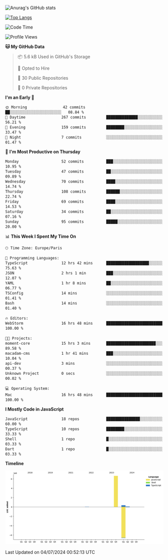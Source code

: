 ![Anurag's GitHub stats](https://github-readme-stats.vercel.app/api?username=sufiane&theme=dark&show_icons=true&count_private=true)


[![Top Langs](https://github-readme-stats.vercel.app/api/top-langs/?username=sufiane&layout=compact)](https://github.com/anuraghazra/github-readme-stats)

<!--START_SECTION:waka-->
![Code Time](http://img.shields.io/badge/Code%20Time-1%2C084%20hrs%2045%20mins-blue)

![Profile Views](http://img.shields.io/badge/Profile%20Views-0-blue)

**🐱 My GitHub Data** 

> 📦 5.6 kB Used in GitHub's Storage 
 > 
> 💼 Opted to Hire
 > 
> 📜 30 Public Repositories 
 > 
> 🔑 0 Private Repositories 
 > 
**I'm an Early 🐤** 

```text
🌞 Morning                42 commits          ██░░░░░░░░░░░░░░░░░░░░░░░   08.84 % 
🌆 Daytime                267 commits         ██████████████░░░░░░░░░░░   56.21 % 
🌃 Evening                159 commits         ████████░░░░░░░░░░░░░░░░░   33.47 % 
🌙 Night                  7 commits           ░░░░░░░░░░░░░░░░░░░░░░░░░   01.47 % 
```
📅 **I'm Most Productive on Thursday** 

```text
Monday                   52 commits          ███░░░░░░░░░░░░░░░░░░░░░░   10.95 % 
Tuesday                  47 commits          ██░░░░░░░░░░░░░░░░░░░░░░░   09.89 % 
Wednesday                70 commits          ████░░░░░░░░░░░░░░░░░░░░░   14.74 % 
Thursday                 108 commits         ██████░░░░░░░░░░░░░░░░░░░   22.74 % 
Friday                   69 commits          ████░░░░░░░░░░░░░░░░░░░░░   14.53 % 
Saturday                 34 commits          ██░░░░░░░░░░░░░░░░░░░░░░░   07.16 % 
Sunday                   95 commits          █████░░░░░░░░░░░░░░░░░░░░   20.00 % 
```


📊 **This Week I Spent My Time On** 

```text
🕑︎ Time Zone: Europe/Paris

💬 Programming Languages: 
TypeScript               12 hrs 42 mins      ███████████████████░░░░░░   75.63 % 
JSON                     2 hrs 1 min         ███░░░░░░░░░░░░░░░░░░░░░░   12.07 % 
YAML                     1 hr 8 mins         ██░░░░░░░░░░░░░░░░░░░░░░░   06.77 % 
TSConfig                 14 mins             ░░░░░░░░░░░░░░░░░░░░░░░░░   01.41 % 
Bash                     14 mins             ░░░░░░░░░░░░░░░░░░░░░░░░░   01.40 % 

🔥 Editors: 
WebStorm                 16 hrs 48 mins      █████████████████████████   100.00 % 

🐱‍💻 Projects: 
moment-core              15 hrs 3 mins       ██████████████████████░░░   89.58 % 
macadam-cms              1 hr 41 mins        ███░░░░░░░░░░░░░░░░░░░░░░   10.04 % 
api-dev                  3 mins              ░░░░░░░░░░░░░░░░░░░░░░░░░   00.37 % 
Unknown Project          0 secs              ░░░░░░░░░░░░░░░░░░░░░░░░░   00.02 % 

💻 Operating System: 
Mac                      16 hrs 48 mins      █████████████████████████   100.00 % 
```

**I Mostly Code in JavaScript** 

```text
JavaScript               18 repos            ███████████████░░░░░░░░░░   60.00 % 
TypeScript               10 repos            ████████░░░░░░░░░░░░░░░░░   33.33 % 
Shell                    1 repo              █░░░░░░░░░░░░░░░░░░░░░░░░   03.33 % 
Dart                     1 repo              █░░░░░░░░░░░░░░░░░░░░░░░░   03.33 % 
```



**Timeline**

![Lines of Code chart](https://raw.githubusercontent.com/Sufiane/Sufiane/main/assets/bar_graph.png)


 Last Updated on 04/07/2024 00:52:13 UTC
<!--END_SECTION:waka-->


<!--
**Sufiane/sufiane** is a ✨ _special_ ✨ repository because its `README.md` (this file) appears on your GitHub profile.

Here are some ideas to get you started:

- 🔭 I’m currently working on ...
- 🌱 I’m currently learning ...
- 👯 I’m looking to collaborate on ...
- 🤔 I’m looking for help with ...
- 💬 Ask me about ...
- 📫 How to reach me: ...
- 😄 Pronouns: ...
- ⚡ Fun fact: ...
-->
